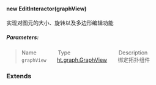 
#### new EditInteractor(graphView)

实现对图元的大小、旋转以及多边形编辑功能

##### Parameters:
>Name&emsp;&emsp;&emsp;&emsp;Type&emsp;&emsp;&emsp;&emsp;&emsp;&emsp;&emsp;&emsp;&emsp;Description  
`graphView`&emsp;&emsp;[ht.graph.GraphView](ht.graph.GraphView.html)&emsp;&emsp;绑定拓扑组件  


### Extends
